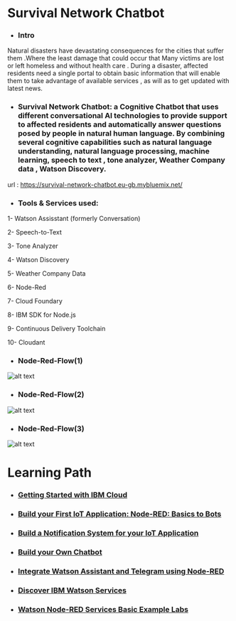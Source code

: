 # Survival Network Chatbot

- ### Intro
Natural disasters have devastating consequences for the cities that suffer them .Where the least damage that could occur that Many victims are lost or left homeless and without health care .
During a disaster, affected residents need a single portal to obtain  basic information that will enable them to take advantage of available services , as will as to get updated with latest news.

- ### Survival Network Chatbot: a Cognitive Chatbot that uses different conversational AI technologies to provide support to affected residents and  automatically answer questions posed by people in natural human language. By combining several cognitive capabilities such as natural language understanding, natural language processing, machine learning, speech to text , tone analyzer, Weather Company data , Watson Discovery.


url : https://survival-network-chatbot.eu-gb.mybluemix.net/

- ### Tools & Services used: 

1- Watson Assisstant (formerly Conversation)

2- Speech-to-Text

3- Tone Analyzer

4- Watson Discovery

5- Weather Company Data

6- Node-Red

7- Cloud Foundary

8- IBM SDK for Node.js

9- Continuous Delivery Toolchain

10- Cloudant


- ### Node-Red-Flow(1)
![alt text](https://raw.githubusercontent.com/ansgohar/IBMCallForCodeTeamI/master/Chatbot/conversation-flow/1.PNG)

- ### Node-Red-Flow(2)
![alt text](https://raw.githubusercontent.com/ansgohar/IBMCallForCodeTeamI/master/Chatbot/conversation-flow/2.PNG)

- ### Node-Red-Flow(3)
![alt text](https://raw.githubusercontent.com/ansgohar/IBMCallForCodeTeamI/master/Chatbot/conversation-flow/3.PNG)


# Learning Path

- ### [Getting Started with IBM Cloud](https://developer.ibm.com/africa/skills/innovator-getting-started-with-ibm-cloud/)



- ### [Build your First IoT Application: Node-RED: Basics to Bots](https://developer.ibm.com/africa/skills/innovator-node-red-basics-to-bots/)  


- ### [Build a Notification System for your IoT Application](https://developer.ibm.com/africa/skills/innovator-build-notification-system-iot-application/)


- ### [Build your Own Chatbot](https://developer.ibm.com/africa/skills/innovator-chatbot-for-good/)



- ### [Integrate Watson Assistant and Telegram using Node-RED](https://developer.ibm.com/africa/skills/innovator-integrate-watson-assistant-and-telegram-using-node-red/)


- ### [Discover IBM Watson Services](https://developer.ibm.com/africa/skills/innovator-discover-watson-services/)



- ### [Watson Node-RED Services Basic Example Labs](https://github.com/watson-developer-cloud/node-red-labs/tree/master/basic_examples)





